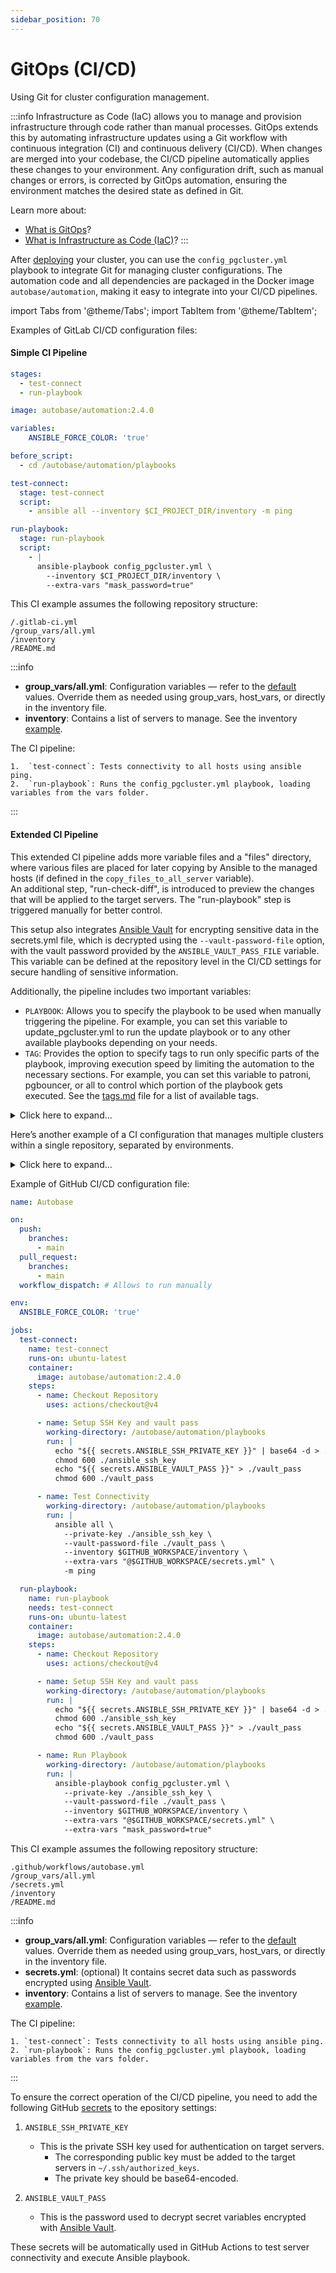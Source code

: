 ```yaml
---
sidebar_position: 70
---
```


# GitOps (CI/CD)

Using Git for cluster configuration management.

:::info
Infrastructure as Code (IaC) allows you to manage and provision infrastructure through code rather than manual processes. GitOps extends this by automating infrastructure updates using a Git workflow with continuous integration (CI) and continuous delivery (CI/CD). When changes are merged into your codebase, the CI/CD pipeline automatically applies these changes to your environment. Any configuration drift, such as manual changes or errors, is corrected by GitOps automation, ensuring the environment matches the desired state as defined in Git.

Learn more about:

- [What is GitOps](https://about.gitlab.com/topics/gitops/)?
- [What is Infrastructure as Code (IaC)](https://www.redhat.com/en/topics/automation/what-is-infrastructure-as-code-iac)?
:::

After [deploying](/docs/category/deployment) your cluster, you can use the `config_pgcluster.yml` playbook to integrate Git for managing cluster configurations. The automation code and all dependencies are packaged in the Docker image `autobase/automation`, making it easy to integrate into your CI/CD pipelines.

import Tabs from '@theme/Tabs';
import TabItem from '@theme/TabItem';

<Tabs>
  <TabItem value="GitLab" label="GitLab" default>

Examples of GitLab CI/CD configuration files:

#### Simple CI Pipeline

```yaml
stages:
  - test-connect
  - run-playbook

image: autobase/automation:2.4.0

variables:
    ANSIBLE_FORCE_COLOR: 'true'

before_script:
  - cd /autobase/automation/playbooks

test-connect:
  stage: test-connect
  script:
    - ansible all --inventory $CI_PROJECT_DIR/inventory -m ping

run-playbook:
  stage: run-playbook
  script:
    - |
      ansible-playbook config_pgcluster.yml \
        --inventory $CI_PROJECT_DIR/inventory \
        --extra-vars "mask_password=true"
```


This CI example assumes the following repository structure:

```
/.gitlab-ci.yml
/group_vars/all.yml
/inventory
/README.md
```

:::info
- **group_vars/all.yml**: Configuration variables — refer to the [default](https://github.com/vitabaks/autobase/blob/2.4.0/automation/roles/common/defaults/main.yml) values. Override them as needed using group_vars, host_vars, or directly in the inventory file.
- **inventory**: Contains a list of servers to manage. See the inventory [example](https://github.com/vitabaks/autobase/blob/master/automation/inventory.example).

The CI pipeline:

	1.	`test-connect`: Tests connectivity to all hosts using ansible ping.
	2.	`run-playbook`: Runs the config_pgcluster.yml playbook, loading variables from the vars folder.
:::


#### Extended CI Pipeline

This extended CI pipeline adds more variable files and a "files" directory, where various files are placed for later copying by Ansible to the managed hosts (if defined in the `copy_files_to_all_server` variable). \
An additional step, "run-check-diff", is introduced to preview the changes that will be applied to the target servers. The "run-playbook" step is triggered manually for better control.

This setup also integrates [Ansible Vault](https://docs.ansible.com/ansible/latest/vault_guide/index.html) for encrypting sensitive data in the secrets.yml file, which is decrypted using the `--vault-password-file` option, with the vault password provided by the `ANSIBLE_VAULT_PASS_FILE` variable. This variable can be defined at the repository level in the CI/CD settings for secure handling of sensitive information.

Additionally, the pipeline includes two important variables:

- `PLAYBOOK`: Allows you to specify the playbook to be used when manually triggering the pipeline. For example, you can set this variable to update_pgcluster.yml to run the update playbook or to any other available playbooks depending on your needs.
- `TAG`: Provides the option to specify tags to run only specific parts of the playbook, improving execution speed by limiting the automation to the necessary sections. For example, you can set this variable to patroni, pgbouncer, or all to control which portion of the playbook gets executed. See the [tags.md](https://github.com/vitabaks/autobase/blob/master/automation/tags.md) file for a list of available tags.

<details>
<summary>Click here to expand...</summary>

```yaml
stages:
  - test-connect
  - run-check-diff
  - run-playbook

image: autobase/automation:2.4.0

variables:
    ANSIBLE_FORCE_COLOR: 'true'
    PLAYBOOK:
      value: "config_pgcluster.yml"
      description: "name of playbook, e.g. config_pgcluster.yml or update_pgcluster.yml"
    TAG:
      value: "all"
      description: "tags for ansible-playbook, e.g. patroni or pgbouncer or all"

before_script:
  - cp -r files/* /autobase/automation/playbooks/files
  - cd /autobase/automation/playbooks

test-connect:
  stage: test-connect
  script:
    - |
      ansible all \
        --inventory $CI_PROJECT_DIR/inventory \
        --vault-password-file $ANSIBLE_VAULT_PASS_FILE \
        --extra-vars "@$CI_PROJECT_DIR/secrets.yml" \
        -m ping

run-check-diff:
  stage: run-check-diff
  script:
    - |
      ansible-playbook $PLAYBOOK \
        --inventory $CI_PROJECT_DIR/inventory \
        --vault-password-file $ANSIBLE_VAULT_PASS_FILE \
        --extra-vars "@$CI_PROJECT_DIR/secrets.yml" \
        --extra-vars "mask_password=true" \
        --tags $TAG \
        --diff --check
  allow_failure: true

run-playbook:
  stage: run-playbook
  script:
    - |
      ansible-playbook $PLAYBOOK \
        --inventory $CI_PROJECT_DIR/inventory \
        --vault-password-file $ANSIBLE_VAULT_PASS_FILE \
        --extra-vars "@$CI_PROJECT_DIR/secrets.yml" \
        --extra-vars "mask_password=true" \
        --tags $TAG
  timeout: 10h
  rules:
    - when: manual
```

</details>

Here’s another example of a CI configuration that manages multiple clusters within a single repository, separated by environments.

<details>
<summary>Click here to expand...</summary>

```yaml
stages:
  - test-connect
  - run-check-diff
  - run-playbook

image: autobase/automation:2.4.0

variables:
  ANSIBLE_FORCE_COLOR: 'true'
  PLAYBOOK:
    value: "config_pgcluster.yml"
    description: "name of playbook, e.g. config_pgcluster.yml or update_pgcluster.yml"
  TAG:
    value: "all"
    description: "tags for ansible-playbook, e.g. patroni or pgbouncer or all"
  ENV:
    value: "staging"
    description: "Target environment (staging or production) for playbook execution."

before_script:
  - cd /autobase/automation/playbooks
  - echo "$ANSIBLE_SSH_PRIVATE_KEY" > ./ansible_ssh_key
  - chmod 600 ./ansible_ssh_key
  - echo "$ANSIBLE_VAULT_PASS" > ./vault_pass
  - chmod 600 ./vault_pass

# Job templates
.test_connect_template: &test_connect_template
  stage: test-connect
  script:
    - |
      ansible all \
        --private-key ./ansible_ssh_key \
        --vault-password-file ./vault_pass \
        --inventory $CI_PROJECT_DIR/$ENV/inventory \
        --extra-vars "@$CI_PROJECT_DIR/$ENV/secrets.yml" \
        -m ping

.run_check_diff_template: &run_check_diff_template
  stage: run-check-diff
  script:
    - |
      ansible-playbook $PLAYBOOK \
        --private-key ./ansible_ssh_key \
        --vault-password-file ./vault_pass \
        --inventory $CI_PROJECT_DIR/$ENV/inventory \
        --extra-vars "@$CI_PROJECT_DIR/$ENV/secrets.yml" \
        --extra-vars "mask_password=true" \
        --tags $TAG \
        --diff --check
  allow_failure: true

.run_playbook_template: &run_playbook_template
  stage: run-playbook
  needs:
    - run-check-diff-staging
    - run-check-diff-production
  script:
    - |
      ansible-playbook $PLAYBOOK \
        --private-key ./ansible_ssh_key \
        --vault-password-file ./vault_pass \
        --inventory $CI_PROJECT_DIR/$ENV/inventory \
        --extra-vars "@$CI_PROJECT_DIR/$ENV/secrets.yml" \
        --extra-vars "mask_password=true" \
        --tags $TAG
  timeout: 10h

# Staging jobs
test-connect-staging:
  <<: *test_connect_template
  variables:
    ENV: staging
  rules:
    - if: '$CI_COMMIT_BRANCH == "master"'
      changes:
        - staging/*
        - staging/group_vars/*
    - if: '$ENV == "staging"'
      when: manual

run-check-diff-staging:
  <<: *run_check_diff_template
  variables:
    ENV: staging
  rules:
    - if: '$CI_COMMIT_BRANCH == "master"'
      changes:
        - staging/*
        - staging/group_vars/*
    - if: '$ENV == "staging"'
      when: manual

run-playbook-staging:
  <<: *run_playbook_template
  variables:
    ENV: staging
  needs:
    - run-check-diff-staging
  rules:
    - if: '$CI_COMMIT_BRANCH == "master"'
      changes:
        - staging/*
        - staging/group_vars/*
    - if: '$ENV == "staging"'
      when: manual

# Production jobs
test-connect-production:
  <<: *test_connect_template
  variables:
    ENV: production
  rules:
    - if: '$CI_COMMIT_TAG =~ /^v(\d+\.)?(\d+\.)?(\d+)$/'
      changes:
        - production/*
        - production/group_vars/*
    - if: '$ENV == "production"'
      when: manual

run-check-diff-production:
  <<: *run_check_diff_template
  variables:
    ENV: production
  rules:
    - if: '$CI_COMMIT_TAG =~ /^v(\d+\.)?(\d+\.)?(\d+)$/'
      changes:
        - production/*
        - production/group_vars/*
    - if: '$ENV == "production"'
      when: manual

run-playbook-production:
  <<: *run_playbook_template
  variables:
    ENV: production
  needs:
    - run-check-diff-production
  rules:
    - if: '$CI_COMMIT_TAG =~ /^v(\d+\.)?(\d+\.)?(\d+)$/'
      changes:
        - production/*
        - production/group_vars/*
    - if: '$ENV == "production"'
      when: manual
```

</details>

  </TabItem>
  <TabItem value="GitHub" label="GitHub" default>

Example of GitHub CI/CD configuration file:

```yaml
name: Autobase

on:
  push:
    branches:
      - main
  pull_request:
    branches:
      - main
  workflow_dispatch: # Allows to run manually

env:
  ANSIBLE_FORCE_COLOR: 'true'

jobs:
  test-connect:
    name: test-connect
    runs-on: ubuntu-latest
    container:
      image: autobase/automation:2.4.0
    steps:
      - name: Checkout Repository
        uses: actions/checkout@v4

      - name: Setup SSH Key and vault pass
        working-directory: /autobase/automation/playbooks
        run: |
          echo "${{ secrets.ANSIBLE_SSH_PRIVATE_KEY }}" | base64 -d > ./ansible_ssh_key
          chmod 600 ./ansible_ssh_key
          echo "${{ secrets.ANSIBLE_VAULT_PASS }}" > ./vault_pass
          chmod 600 ./vault_pass

      - name: Test Connectivity
        working-directory: /autobase/automation/playbooks
        run: |
          ansible all \
            --private-key ./ansible_ssh_key \
            --vault-password-file ./vault_pass \
            --inventory $GITHUB_WORKSPACE/inventory \
            --extra-vars "@$GITHUB_WORKSPACE/secrets.yml" \
            -m ping

  run-playbook:
    name: run-playbook
    needs: test-connect
    runs-on: ubuntu-latest
    container:
      image: autobase/automation:2.4.0
    steps:
      - name: Checkout Repository
        uses: actions/checkout@v4

      - name: Setup SSH Key and vault pass
        working-directory: /autobase/automation/playbooks
        run: |
          echo "${{ secrets.ANSIBLE_SSH_PRIVATE_KEY }}" | base64 -d > ./ansible_ssh_key
          chmod 600 ./ansible_ssh_key
          echo "${{ secrets.ANSIBLE_VAULT_PASS }}" > ./vault_pass
          chmod 600 ./vault_pass

      - name: Run Playbook
        working-directory: /autobase/automation/playbooks
        run: |
          ansible-playbook config_pgcluster.yml \
            --private-key ./ansible_ssh_key \
            --vault-password-file ./vault_pass \
            --inventory $GITHUB_WORKSPACE/inventory \
            --extra-vars "@$GITHUB_WORKSPACE/secrets.yml" \
            --extra-vars "mask_password=true"
```

This CI example assumes the following repository structure:

```
.github/workflows/autobase.yml
/group_vars/all.yml
/secrets.yml
/inventory
/README.md
```

:::info
- **group_vars/all.yml**: Configuration variables — refer to the [default](https://github.com/vitabaks/autobase/blob/2.4.0/automation/roles/common/defaults/main.yml) values. Override them as needed using group_vars, host_vars, or directly in the inventory file.
- **secrets.yml**: (optional) It contains secret data such as passwords encrypted using [Ansible Vault](https://docs.ansible.com/ansible/latest/vault_guide/index.html).
- **inventory**: Contains a list of servers to manage. See the inventory [example](https://github.com/vitabaks/autobase/blob/master/automation/inventory.example).

The CI pipeline:

	1. `test-connect`: Tests connectivity to all hosts using ansible ping.
	2. `run-playbook`: Runs the config_pgcluster.yml playbook, loading variables from the vars folder.
:::

To ensure the correct operation of the CI/CD pipeline, you need to add the following GitHub [secrets](https://docs.github.com/en/actions/security-for-github-actions/security-guides/using-secrets-in-github-actions) to the epository settings:

1. `ANSIBLE_SSH_PRIVATE_KEY`

   - This is the private SSH key used for authentication on target servers.  
     - The corresponding public key must be added to the target servers in `~/.ssh/authorized_keys`.  
     - The private key should be base64-encoded.

2. `ANSIBLE_VAULT_PASS`

   - This is the password used to decrypt secret variables encrypted with [Ansible Vault](https://docs.ansible.com/ansible/latest/vault_guide/index.html).

These secrets will be automatically used in GitHub Actions to test server connectivity and execute Ansible playbook.

  </TabItem>
</Tabs>
